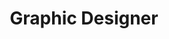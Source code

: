 ---
layout: experience
title: Graphic Designer
description: SwingBeats is a startup created by Santa Clara University students. We are designing Haptic Feedback Ankle Bracelets (HFABs) to help dancers improve by signaling when to perform certain steps and providing feedback on accuracy and practice time. By integrating technology with dance, SwingBeats offers valuable insights into student progress for both dancers and instructors. I am a part of the frontend team and use Figma to design the main SwingBeats website look and layout. I plan to digitally draw all icons and work with other frontend members to implement my design through CSS, HTML, and JavaScript. Pictured below is what the HFABs look like.
image: /assets/images/swingbeats.jpg
---